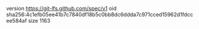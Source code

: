version https://git-lfs.github.com/spec/v1
oid sha256:4c1efb05ee41b7c7840df18b5c0bb8dc6ddda7c971cced15962d1fdccee584af
size 1163
